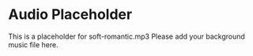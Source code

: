# Audio Placeholder

This is a placeholder for soft-romantic.mp3
Please add your background music file here.